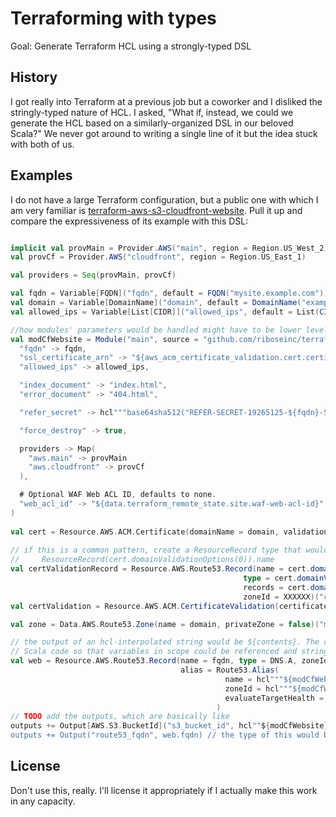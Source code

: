 # Terraforming with types

Goal: Generate Terraform HCL using a strongly-typed DSL

## History

I got really into Terraform at a previous job but a coworker and I disliked the stringly-typed nature of HCL. I asked, "What if, instead, we could we generate the HCL based on a similarly-organized DSL in our beloved Scala?" We never got around to writing a single line of it but the idea stuck with both of us.

## Examples

I do not have a large Terraform configuration, but a public one with which I am very familiar is [terraform-aws-s3-cloudfront-website](https://github.com/riboseinc/terraform-aws-s3-cloudfront-website). Pull it up and compare the expressiveness of its example with this DSL:

```scala

implicit val provMain = Provider.AWS("main", region = Region.US_West_2)
val provCf = Provider.AWS("cloudfront", region = Region.US_East_1)

val providers = Seq(provMain, provCf)

val fqdn = Variable[FQDN]("fqdn", default = FQDN("mysite.example.com"), description = "The fully-qualified domain name of the resulting S3 website."
val domain = Variable[DomainName]("domain", default = DomainName("example.com"), description = "The domain name / ."
val allowed_ips = Variable[List[CIDR]]("allowed_ips", default = List(CIDR("999.999.999.999/32")) // or maybe "1.1.1.1/32".to_cidr?

//how modules' parameters would be handled might have to be lower level 
val modCfWebsite = Module("main", source = "github.com/riboseinc/terraform-aws-s3-cloudfront-website")(
  "fqdn" -> fqdn,
  "ssl_certificate_arn" -> "${aws_acm_certificate_validation.cert.certificate_arn}",
  "allowed_ips" -> allowed_ips,

  "index_document" -> "index.html",
  "error_document" -> "404.html",

  "refer_secret" -> hcl"""base64sha512("REFER-SECRET-19265125-${fqdn}-52865926")""",

  "force_destroy" -> true,

  providers -> Map(
    "aws.main" -> provMain
    "aws.cloudfront" -> provCf
  ),

  # Optional WAF Web ACL ID, defaults to none.
  "web_acl_id" -> "${data.terraform_remote_state.site.waf-web-acl-id}"
)
  
val cert = Resource.AWS.ACM.Certificate(domainName = domain, validationMethod = DNS)(provCf)
  
// if this is a common pattern, create a ResourceRecord type that would reduce this to something like
//     ResourceRecord(cert.domainValidationOptions(0)).name
val certValidationRecord = Resource.AWS.Route53.Record(name = cert.domainValidationOptions(0).resourceRecordName,
                                                    type = cert.domainValidationOptions(0).resourceRecordType,
                                                    records = cert.domainValidationOptions(0).resourceRecordValue,
                                                    zoneId = XXXXXX)("cert_validation", provCf)
val certValidation = Resource.AWS.ACM.CertificateValidation(certificateArn = cert.arn, validationRecordFqdns = certValidationRecord.fqdn)("cert",provCf)

val zone = Data.AWS.Route53.Zone(name = domain, privateZone = false)("main") // provMain is consumed implicitly

// the output of an hcl-interpolated string would be ${contents}. The contents of ${} would be treated as
// Scala code so that variables in scope could be referenced and stringified
val web = Resource.AWS.Route53.Record(name = fqdn, type = DNS.A, zoneId = zone.id, 
                                      alias = Route53.Alias(
                                                name = hcl"""${modCfWebsite}.cf_domain_name""", // modCfWebsite becomes "module.main" because of the name passed to the constructor
                                                zoneId = hcl"""${modCfWebsite}.cf_hosted_zone_id""",
                                                evaluateTargetHealth = false
                                              )
// TODO add the outputs, which are basically like
outputs += Output[AWS.S3.BucketId]("s3_bucket_id", hcl""${modCfWebsite}.s3_bucket_id}"""
outputs += Output("route53_fqdn", web.fqdn) // the type of this would be Output[FQDN], implied because Resource.AWS.Route53.Record#fqdn would be of type FQDN.
```

## License

Don't use this, really. I'll license it appropriately if I actually make this work in any capacity.

